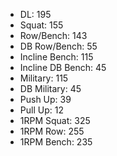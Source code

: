 * DL: 195
*  Squat: 155
*  Row/Bench: 143
*  DB Row/Bench: 55
*  Incline Bench: 115
*  Incline DB Bench: 45
*  Military: 115
*  DB Military: 45
*  Push Up: 39
*  Pull Up: 12
*  1RPM Squat: 325
*  1RPM Row: 255
*  1RPM Bench: 235
